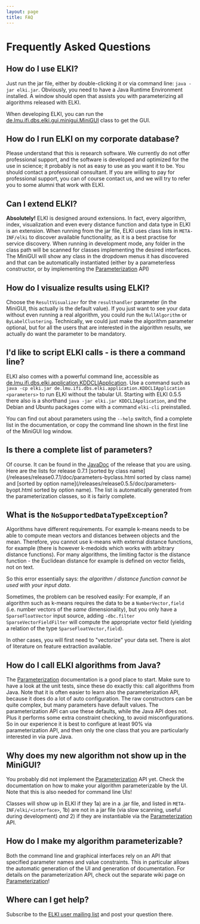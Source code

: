 ```yaml
---
layout: page
title: FAQ
---
```



Frequently Asked Questions
==========================

How do I use ELKI?
------------------

Just run the jar file, either by double-clicking it or via command line: `java -jar elki.jar`. Obviously, you need to have a Java Runtime Environment installed. A window should open that assists you with parameterizing all algorithms released with ELKI.

When developing ELKI, you can run the [de.lmu.ifi.dbs.elki.gui.minigui.MiniGUI](/releases/current/doc/de/lmu/ifi/dbs/elki/gui/minigui/MiniGUI.html) class to get the GUI.

How do I run ELKI on my corporate database?
-------------------------------------------

Please understand that this is research software. We currently do not offer professional support, and the software is developed and optimized for the use in science; it probably is not as easy to use as you want it to be. You should contact a professional consultant. If you are willing to pay for professional support, you can of course contact us, and we will try to refer you to some alumni that work with ELKI.

Can I extend ELKI?
------------------

**Absolutely!** ELKI is designed around extensions. In fact, every algorithm, index, visualization and even every distance function and data type in ELKI is an extension. When running from the jar file, ELKI uses class lists in `META-INF/elki` to discover available functionality, as it is a best practise for service discovery. When running in development mode, any folder in the class path will be scanned for classes implementing the desired interfaces. The MiniGUI will show any class in the dropdown menus it has discovered and that can be automatically instantiated (either by a parameterless constructor, or by implementing the [Parameterization](/dev/parameterization) API)

How do I visualize results using ELKI?
--------------------------------------

Choose the `ResultVisualizer` for the `resulthandler` parameter (in the MiniGUI, this actually is the default value). If you just want to see your data without even running a real algorithm, you could run the `NullAlgorithm` or `ByLabelClustering`. Technically, we could just make the algorithm parameter optional, but for all the users that are interested in the algorithm results, we actually do want the parameter to be mandatory.

I'd like to script ELKI calls - is there a command line?
--------------------------------------------------------

ELKI also comes with a powerful command line, accessible as [de.lmu.ifi.dbs.elki.application.KDDCLIApplication](/releases/current/doc/de/lmu/ifi/dbs/elki/application/KDDCLIApplication.html). Use a command such as `java -cp elki.jar de.lmu.ifi.dbs.elki.application.KDDCLIApplication <parameters>` to run ELKI without the tabular UI. Starting with ELKI 0.5.5 there also is a shorthand `java -jar elki.jar KDDCLIApplication`, and the Debian and Ubuntu packages come with a command `elki-cli` preinstalled.

You can find out about parameters using the `--help` switch, find a complete list in the documentation, or copy the command line shown in the first line of the MiniGUI log window.

Is there a complete list of parameters?
---------------------------------------

Of course. It can be found in the [JavaDoc](/javadoc) of the release that you are using. Here are the lists for release 0.7.1 [sorted by class name](/releases/release0.7.1/doc/parameters-byclass.html sorted by class name) and [sorted by option name](/releases/release0.5.5/doc/parameters-byopt.html sorted by option name). The list is automatically generated from the parameterization classes, so it is fairly complete.

What is the `NoSupportedDataTypeException`?
-------------------------------------------

Algorithms have different requirements. For example k-means needs to be able to compute mean vectors and distances between objects and the mean. Therefore, you cannot use k-means with external distance functions, for example (there is however k-medoids which works with arbitrary distance functions). For many algorithms, the limiting factor is the distance function - the Euclidean distance for example is defined on vector fields, not on text.

So this error essentially says: *the algorithm / distance function cannot be used with your input data*.

Sometimes, the problem can be resolved easily: For example, if an algorithm such as k-means requires the data to be a `NumberVector,field` (i.e. number vectors of the *same* dimensionality), but you only have a `SparseFloatVector` input source, adding `-dbc.filter SparseVectorFieldFilter` will compute the appropriate vector field (yielding a relation of the type `SparseFloatVector,field`).

In other cases, you will first need to "vectorize" your data set. There is alot of literature on feature extraction available.

How do I call ELKI algorithms from Java?
----------------------------------------

The [Parameterization](/dev/parameterization) documentation is a good place to start. Make sure to have a look at the unit tests, since these do exactly this: call algorithms from Java. Note that it is often easier to learn also the parameterization API, because it does do a lot of auto configuration. The raw constructors can be quite complex, but many parameters have default values. The parameterization API can use these defaults, while the Java API does not. Plus it performs some extra constraint checking, to avoid misconfigurations. So in our experience it is best to configure at least 90% via parameterization API, and then only the one class that you are particularly interested in via pure Java.

Why does my new algorithm not show up in the MiniGUI?
-----------------------------------------------------

You probably did not implement the [Parameterization](/dev/parameterization) API yet. Check the documentation on how to make your algorithm parameterizable by the UI. Note that this is also needed for command line UIs!

Classes will show up in ELKI if they 1a) are in a .jar file, and listed in `META-INF/elki/<interface>`, 1b) are not in a jar file (via slow scanning, useful during development) *and* 2) if they are instantiable via the [Parameterization](/dev/parameterization) API.

How do I make my algorithm parameterizable?
-------------------------------------------

Both the command line and graphical interfaces rely on an API that specified parameter names and value constraints. This in particular allows the automatic generation of the UI and generation of documentation. For details on the parameterization API, check out the separate wiki page on [Parameterization](/dev/parameterization)!

Where can I get help?
---------------------

Subscribe to the [ELKI user mailing list](https://tools.rz.ifi.lmu.de/mailman/listinfo/elki-user) and post your question there.
